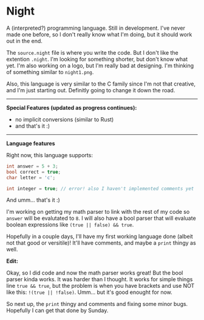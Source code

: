 # Night

A (interpreted?) programming language. Still in development. I've never made one before, so I don't really know what I'm doing, but it should work out in the end.

The `source.night` file is where you write the code. But I don't like the extention `.night`. I'm looking for something shorter, but don't know what yet. I'm also working on a logo, but I'm really bad at designing. I'm thinking of something similar to `night1.png`.

Also, this language is very similar to the C family since I'm not that creative, and I'm just starting out. Definitly going to change it down the road.

---

**Special Features (updated as progress continues):**

- no implicit conversions (similar to Rust)
- and that's it :)

---

**Language features**

Right now, this language supports:

```.cpp
int answer = 5 + 3;
bool correct = true;
char letter = 'c';

int integer = true; // error! also I haven't implemented comments yet
```

And umm... that's it :)

I'm working on getting my math parser to link with the rest of my code so `answer` will be evalutated to `8`. I will also have a bool parser that will evaluate boolean expressions like `(true || false) && true`.

Hopefully in a couple days, I'll have my first working language done (albeit not that good or versitile)! It'll have comments, and maybe a `print` thingy as well.

**Edit:**

Okay, so I did code and now the math parser works great! But the bool parser kinda works. It was harder than I thought. It works for simple things line `true && true`, but the problem is when you have brackets and use NOT like this: `!(true || !false)`. Umm... but it's good enought for now.

So next up, the `print` thingy and comments and fixing some minor bugs. Hopefully I can get that done by Sunday.
